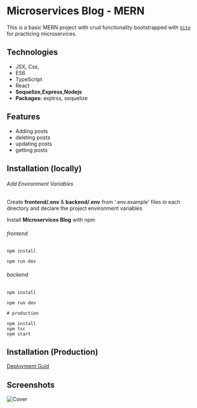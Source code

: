 # Microservices Blog - MERN

This is a basic MERN project with crud functionality bootstrapped with [`Vite`](https://vitejs.dev/) for practicing microservices.

<!-- explore the demo [here](https://maxjn-my-workout.vercel.app/) -->

## Technologies

- JSX, Css,
- ES6
- TypeScript
- React
- **Sequelize,Express,Nodejs**
- **Packages:**  exptrss, sequelize  
<!-- - **Routing:** react-router-dom -->

## Features

- Adding posts
- deleting posts
- updating posts
- getting posts

## Installation (locally)

###### Add Environment Variables

Create **frontend/.env** & **backend/.env** from '.env.example' files in each directory and declare the project environment variables

Install **Microservices Blog** with npm

###### frontend

```shell
npm install

npm run dev
```


###### backend

```shell
npm install

npm run dev

# production

npm install 
npm tsc
npm start
```

## Installation (Production)

[Deployment Guid](https://dev.to/kunalukey/how-to-setup-and-deploy-a-mern-stack-project-for-free-5acl)

## Screenshots

![Cover](./frontend/public/cover.png)
